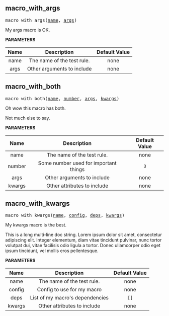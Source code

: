 <!-- Generated with Stardoc: http://skydoc.bazel.build -->

<a name="#macro_with_args"></a>

## macro_with_args

<pre>
macro_with_args(<a href="#macro_with_args-name">name</a>, <a href="#macro_with_args-args">args</a>)
</pre>

My args macro is OK.

**PARAMETERS**


| Name  | Description | Default Value |
| :-------------: | :-------------: | :-------------: |
| <a name="macro_with_args-name"></a>name |  The name of the test rule.   |  none |
| <a name="macro_with_args-args"></a>args |  Other arguments to include   |  none |


<a name="#macro_with_both"></a>

## macro_with_both

<pre>
macro_with_both(<a href="#macro_with_both-name">name</a>, <a href="#macro_with_both-number">number</a>, <a href="#macro_with_both-args">args</a>, <a href="#macro_with_both-kwargs">kwargs</a>)
</pre>

Oh wow this macro has both.

Not much else to say.


**PARAMETERS**


| Name  | Description | Default Value |
| :-------------: | :-------------: | :-------------: |
| <a name="macro_with_both-name"></a>name |  The name of the test rule.   |  none |
| <a name="macro_with_both-number"></a>number |  Some number used for important things   |  <code>3</code> |
| <a name="macro_with_both-args"></a>args |  Other arguments to include   |  none |
| <a name="macro_with_both-kwargs"></a>kwargs |  Other attributes to include   |  none |


<a name="#macro_with_kwargs"></a>

## macro_with_kwargs

<pre>
macro_with_kwargs(<a href="#macro_with_kwargs-name">name</a>, <a href="#macro_with_kwargs-config">config</a>, <a href="#macro_with_kwargs-deps">deps</a>, <a href="#macro_with_kwargs-kwargs">kwargs</a>)
</pre>

My kwargs macro is the best.

This is a long multi-line doc string.
Lorem ipsum dolor sit amet, consectetur adipiscing elit. Integer
elementum, diam vitae tincidunt pulvinar, nunc tortor volutpat dui,
vitae facilisis odio ligula a tortor. Donec ullamcorper odio eget ipsum tincidunt,
vel mollis eros pellentesque.


**PARAMETERS**


| Name  | Description | Default Value |
| :-------------: | :-------------: | :-------------: |
| <a name="macro_with_kwargs-name"></a>name |  The name of the test rule.   |  none |
| <a name="macro_with_kwargs-config"></a>config |  Config to use for my macro   |  none |
| <a name="macro_with_kwargs-deps"></a>deps |  List of my macro's dependencies   |  <code>[]</code> |
| <a name="macro_with_kwargs-kwargs"></a>kwargs |  Other attributes to include   |  none |


